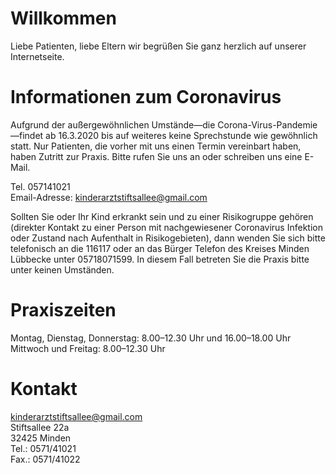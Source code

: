 # Willkommen

Liebe Patienten, liebe Eltern wir begrüßen Sie ganz herzlich auf unserer Internetseite.

# Informationen zum Coronavirus

Aufgrund der außergewöhnlichen Umstände—die Corona-Virus-Pandemie—findet ab 16.3.2020 bis auf weiteres keine Sprechstunde wie gewöhnlich statt. 
Nur Patienten, die vorher mit uns einen Termin vereinbart haben, haben Zutritt zur Praxis. Bitte rufen Sie uns an oder schreiben uns eine E-Mail.

Tel. 057141021  
Email-Adresse: <kinderarztstiftsallee@gmail.com>  

Sollten Sie oder Ihr Kind erkrankt sein und zu einer Risikogruppe gehören (direkter Kontakt zu einer Person mit nachgewiesener Coronavirus Infektion oder Zustand nach Aufenthalt in Risikogebieten), dann wenden Sie sich bitte telefonisch an die 116117 oder an das Bürger Telefon des Kreises Minden Lübbecke unter 05718071599. In diesem Fall betreten Sie die Praxis bitte unter keinen Umständen.

# Praxiszeiten

Montag, Dienstag, Donnerstag: 8.00–12.30 Uhr und 16.00–18.00 Uhr  
Mittwoch und Freitag: 8.00–12.30 Uhr

# Kontakt

<kinderarztstiftsallee@gmail.com>  
Stiftsallee 22a  
32425 Minden  
Tel.: 0571/41021  
Fax.: 0571/41022
